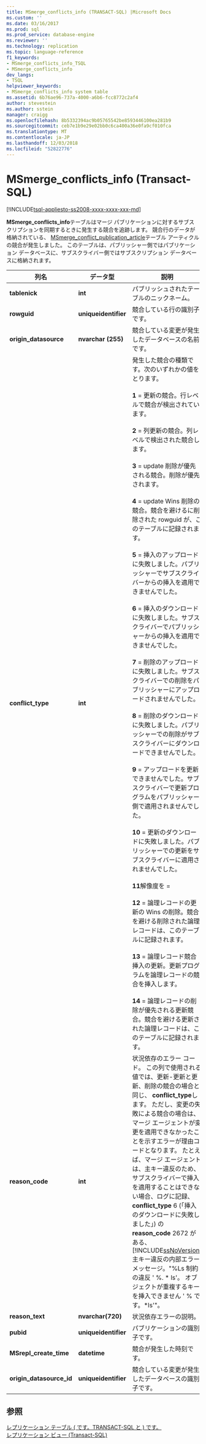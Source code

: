 ```yaml
---
title: MSmerge_conflicts_info (TRANSACT-SQL) |Microsoft Docs
ms.custom: ''
ms.date: 03/16/2017
ms.prod: sql
ms.prod_service: database-engine
ms.reviewer: ''
ms.technology: replication
ms.topic: language-reference
f1_keywords:
- MSmerge_conflicts_info_TSQL
- MSmerge_conflicts_info
dev_langs:
- TSQL
helpviewer_keywords:
- MSmerge_conflicts_info system table
ms.assetid: 6b76ae96-737a-4000-a6b6-fcc8772c2af4
author: stevestein
ms.author: sstein
manager: craigg
ms.openlocfilehash: 8b5332394ac9b05765542be8593446100ea281b9
ms.sourcegitcommit: ceb7e1b9e29e02bb0c6ca400a36e0fa9cf010fca
ms.translationtype: MT
ms.contentlocale: ja-JP
ms.lasthandoff: 12/03/2018
ms.locfileid: "52822776"
---
```

# <a name="msmergeconflictsinfo-transact-sql"></a>MSmerge_conflicts_info (Transact-SQL)
[!INCLUDE[tsql-appliesto-ss2008-xxxx-xxxx-xxx-md](../../includes/tsql-appliesto-ss2008-xxxx-xxxx-xxx-md.md)]

  **MSmerge_conflicts_info**テーブルはマージ パブリケーションに対するサブスクリプションを同期するときに発生する競合を追跡します。 競合行のデータが格納されている、 [MSmerge_conflict_publication_article](../../relational-databases/system-tables/msmerge-conflict-publication-article-transact-sql.md)テーブル アーティクルの競合が発生しました。 このテーブルは、パブリッシャー側ではパブリケーション データベースに、サブスクライバー側ではサブスクリプション データベースに格納されます。  
  
|列名|データ型|説明|  
|-----------------|---------------|-----------------|  
|**tablenick**|**int**|パブリッシュされたテーブルのニックネーム。|  
|**rowguid**|**uniqueidentifier**|競合している行の識別子です。|  
|**origin_datasource**|**nvarchar (255)**|競合している変更が発生したデータベースの名前です。|  
|**conflict_type**|**int**|発生した競合の種類です。次のいずれかの値をとります。<br /><br /> **1** = 更新の競合。行レベルで競合が検出されています。<br /><br /> **2** = 列更新の競合。列レベルで検出された競合します。<br /><br /> **3** = update 削除が優先される競合。削除が優先されます。<br /><br /> **4** = update Wins 削除の競合。競合を避けるに削除された rowguid が、このテーブルに記録されます。<br /><br /> **5** = 挿入のアップロードに失敗しました。パブリッシャーでサブスクライバーからの挿入を適用できませんでした。<br /><br /> **6** = 挿入のダウンロードに失敗しました。サブスクライバーでパブリッシャーからの挿入を適用できませんでした。<br /><br /> **7** = 削除のアップロードに失敗しました。サブスクライバーでの削除をパブリッシャーにアップロードされませんでした。<br /><br /> **8** = 削除のダウンロードに失敗しました。パブリッシャーでの削除がサブスクライバーにダウンロードできませんでした。<br /><br /> **9** = アップロードを更新できませんでした。サブスクライバーで更新プログラムをパブリッシャー側で適用されませんでした。<br /><br /> **10** = 更新のダウンロードに失敗しました。パブリッシャーでの更新をサブスクライバーに適用されませんでした。<br /><br /> **11**解像度を =<br /><br /> **12** = 論理レコードの更新の Wins の削除。競合を避ける削除された論理レコードは、このテーブルに記録されます。<br /><br /> **13** = 論理レコード競合挿入の更新。更新プログラムを論理レコードの競合を挿入します。<br /><br /> **14** = 論理レコードの削除が優先される更新競合。競合を避ける更新された論理レコードは、このテーブルに記録されます。|  
|**reason_code**|**int**|状況依存のエラー コード。 この列で使用される値では、更新-更新と更新、削除の競合の場合と同じ、 **conflict_type**します。 ただし、変更の失敗による競合の場合は、マージ エージェントが変更を適用できなかったことを示すエラーが理由コードとなります。 たとえば、マージ エージェントは、主キー違反のため、サブスクライバーで挿入を適用することはできない場合、ログに記録、 **conflict_type** 6 (「挿入のダウンロードに失敗しました」) の**reason_code** 2672 がある、[!INCLUDE[ssNoVersion](../../includes/ssnoversion-md.md)]主キー違反の内部エラー メッセージ。"%Ls 制約の違反 ' %. * ls'。 オブジェクトが重複するキーを挿入できません ' % です。\*ls'"。|  
|**reason_text**|**nvarchar(720)**|状況依存エラーの説明。|  
|**pubid**|**uniqueidentifier**|パブリケーションの識別子です。|  
|**MSrepl_create_time**|**datetime**|競合が発生した時刻です。|  
|**origin_datasource_id**|**uniqueidentifier**|競合している変更が発生したデータベースの識別子です。|  
  
## <a name="see-also"></a>参照  
 [レプリケーション テーブル &#40; です。TRANSACT-SQL と &#41; です。](../../relational-databases/system-tables/replication-tables-transact-sql.md)   
 [レプリケーション ビュー &#40;Transact-SQL&#41;](../../relational-databases/system-views/replication-views-transact-sql.md)  
  
  
